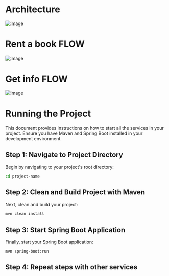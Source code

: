 # Architecture
![image](https://github.com/bit2code/sava/assets/153949715/189b384a-913e-4220-9101-aeac4964b281)

# Rent a book FLOW
![image](https://github.com/bit2code/sava/assets/153949715/f888f085-f37f-47ca-9de2-f1e6802000ee)

# Get info FLOW
![image](https://github.com/bit2code/sava/assets/153949715/fab479a0-5116-477c-96da-071bbd64ffef)

# Running the Project

This document provides instructions on how to start all the services in your project. Ensure you have Maven and Spring Boot installed in your development environment.

## Step 1: Navigate to Project Directory

Begin by navigating to your project's root directory:

```bash
cd project-name
```
## Step 2: Clean and Build Project with Maven

Next, clean and build your project:

```bash
mvn clean install
```

## Step 3: Start Spring Boot Application

Finally, start your Spring Boot application:

```bash
mvn spring-boot:run
```
## Step 4: Repeat steps with other services
